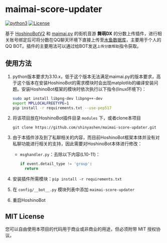 # maimai-score-updater

[![python3](https://img.shields.io/badge/python-3.10-blue.svg)](https://www.python.org/)
[![License](https://img.shields.io/badge/license-MIT-blue.svg)](https://opensource.org/licenses/MIT)

基于 [HoshinoBotV2](https://github.com/Ice-Cirno/HoshinoBot) 和 [maimai.py](https://github.com/TrueRou/maimai.py) 的街机音游 **舞萌DX** 的分数上传插件，进行相关账号绑定后可将分数在QQ聊天环境下直接上传至[水鱼数据库](https://www.diving-fish.com/maimaidx/prober/)，主要用于个人的QQ BOT。插件的主要用法可以通过给BOT发送`上传分数帮助`指令获取。

## 使用方法

1. python版本要求为3.10.x，低于这个版本无法满足maimai.py的版本要求，高于这个版本在安装HoshinoBot的需求模块时会出现matplotlib的编译安装问题。安装HoshinoBot框架的模块时依次执行以下指令(linux环境下)：

   ```bash
   sudo apt install libpng-dev libpng++-dev
   export MPLLOCALFREETYPE=1
   pip install -r requirements.txt --use-pep517
   ```

2. 将该项目放在HoshinoBot插件目录 `modules` 下，或者clone本项目

    ``` git
    git clone https://github.com/shinyashen/maimai-score-updater.git
    ```

3. 由于本插件涉及到了私聊相关的内容，而目前HoshinoBot框架本体并没有对私聊功能进行相关的支持，因此需要对HoshinoBot本体进行修改：

   - `msghandler.py`：去除以下内容(L10-11)：

      ```python
      if event.detail_type != 'group':
        return
      ```

4. 安装插件所需模块：`pip install -r requirements.txt`

5. 在 `config/__bot__.py` 模块列表中添加 `maimai-score-updater`

6. 重启HoshinoBot

## MIT License

您可以自由使用本项目的代码用于商业或非商业的用途，但必须附带 MIT 授权协议。
